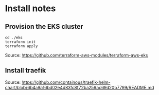# Install notes

## Provision the EKS cluster

```shell
cd ./eks
terraform init
terraform apply
```

Source: https://github.com/terraform-aws-modules/terraform-aws-eks

## Install traefik

Source: https://github.com/containous/traefik-helm-chart/blob/6b4a9a16bd02e4d83fc8f72ba259ac69d20b7799/README.md

